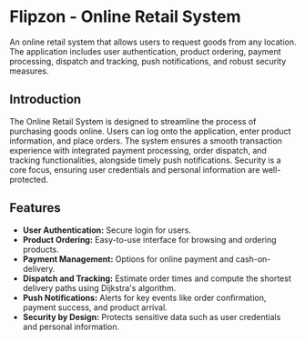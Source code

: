 # Flipzon - Online Retail System

An online retail system that allows users to request goods from any location. The application includes user authentication, product ordering, payment processing, dispatch and tracking, push notifications, and robust security measures.

## Introduction

The Online Retail System is designed to streamline the process of purchasing goods online. Users can log onto the application, enter product information, and place orders. The system ensures a smooth transaction experience with integrated payment processing, order dispatch, and tracking functionalities, alongside timely push notifications. Security is a core focus, ensuring user credentials and personal information are well-protected.

## Features

- **User Authentication:** Secure login for users.
- **Product Ordering:** Easy-to-use interface for browsing and ordering products.
- **Payment Management:** Options for online payment and cash-on-delivery.
- **Dispatch and Tracking:** Estimate order times and compute the shortest delivery paths using Dijkstra's algorithm.
- **Push Notifications:** Alerts for key events like order confirmation, payment success, and product arrival.
- **Security by Design:** Protects sensitive data such as user credentials and personal information.
